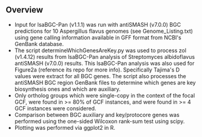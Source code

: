 ## Overview

- Input for lsaBGC-Pan (v1.1.1) was run with antiSMASH (v7.0.0) BGC predictions for 10 Aspergillus flavus genomes (see Genome_Listing.txt) using gene calling information available in GFF format from NCBI's GenBank database.
- The script determineWhichGenesAreKey.py was used to process zol (v1.4.12) results from lsaBGC-Pan analysis of Streptomyces albidoflavus antiSMASH (v7.0.0) results. This lsaBGC-Pan analysis was also used for Figure2a (reference its repo for more info). Specifically Tajima's D values were extract for all BGC genes. The script also processes the antiSMASH BGC region GenBank files to determine which genes are key biosynthesis ones and which are auxiliary.
- Only ortholog groups which were single-copy in the context of the focal GCF, were found in >= 80% of GCF instances, and were found in >= 4 GCF instances were considered.
- Comparison between BGC auxiliary and key/protocore genes was performed using the one-sided Wilcoxon rank-sum test using scipy.
- Plotting was performed via ggplot2 in R.
